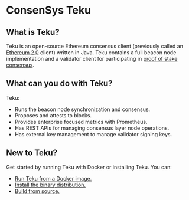 # ConsenSys Teku

## What is Teku?

Teku is an open-source Ethereum consensus client (previously called an
[Ethereum 2.0](https://blog.ethereum.org/2022/01/24/the-great-eth2-renaming/) client) written in Java.
Teku contains a full beacon node implementation and a validator client for participating in
[proof of stake consensus](Concepts/Proof-of-Stake.md).

## What can you do with Teku?

Teku:

* Runs the beacon node synchronization and consensus.
* Proposes and attests to blocks.
* Provides enterprise focused metrics with Prometheus.
* Has REST APIs for managing consensus layer node operations.
* Has external key management to manage validator signing keys.

## New to Teku?

Get started by running Teku with Docker or installing Teku.
You can:

* [Run Teku from a Docker image.](HowTo/Get-Started/Installation-Options/Run-Docker-Image.md)
* [Install the binary distribution.](HowTo/Get-Started/Installation-Options/Install-Binaries.md)
* [Build from source.](HowTo/Get-Started/Installation-Options/Build-From-Source.md)
